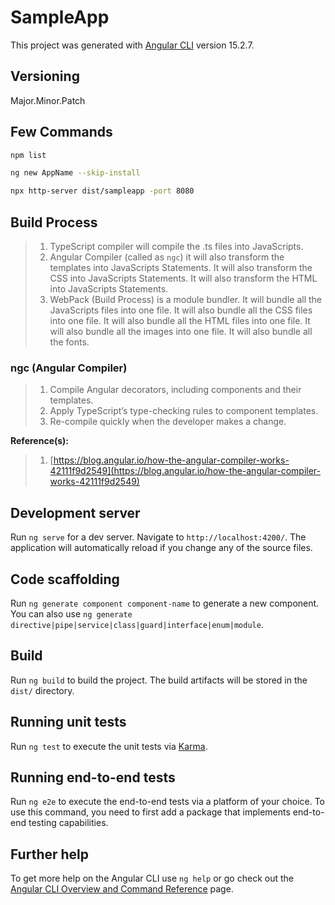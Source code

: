 # SampleApp

This project was generated with [Angular CLI](https://github.com/angular/angular-cli) version 15.2.7.

## Versioning

Major.Minor.Patch

## Few Commands

```bash
npm list

ng new AppName --skip-install

npx http-server dist/sampleapp -port 8080
```

## Build Process

> 1. TypeScript compiler will compile the .ts files into JavaScripts.
> 1. Angular Compiler (called as `ngc`) it will also transform the templates into JavaScripts Statements. It will also transform the CSS into JavaScripts Statements. It will also transform the HTML into JavaScripts Statements.
> 1. WebPack (Build Process) is a module bundler. It will bundle all the JavaScripts files into one file. It will also bundle all the CSS files into one file. It will also bundle all the HTML files into one file. It will also bundle all the images into one file. It will also bundle all the fonts.

### ngc (Angular Compiler)

> 1. Compile Angular decorators, including components and their templates.
> 1. Apply TypeScript’s type-checking rules to component templates.
> 1. Re-compile quickly when the developer makes a change.

**Reference(s):**

> 1. [https://blog.angular.io/how-the-angular-compiler-works-42111f9d2549](https://blog.angular.io/how-the-angular-compiler-works-42111f9d2549)

## Development server

Run `ng serve` for a dev server. Navigate to `http://localhost:4200/`. The application will automatically reload if you change any of the source files.

## Code scaffolding

Run `ng generate component component-name` to generate a new component. You can also use `ng generate directive|pipe|service|class|guard|interface|enum|module`.

## Build

Run `ng build` to build the project. The build artifacts will be stored in the `dist/` directory.

## Running unit tests

Run `ng test` to execute the unit tests via [Karma](https://karma-runner.github.io).

## Running end-to-end tests

Run `ng e2e` to execute the end-to-end tests via a platform of your choice. To use this command, you need to first add a package that implements end-to-end testing capabilities.

## Further help

To get more help on the Angular CLI use `ng help` or go check out the [Angular CLI Overview and Command Reference](https://angular.io/cli) page.

